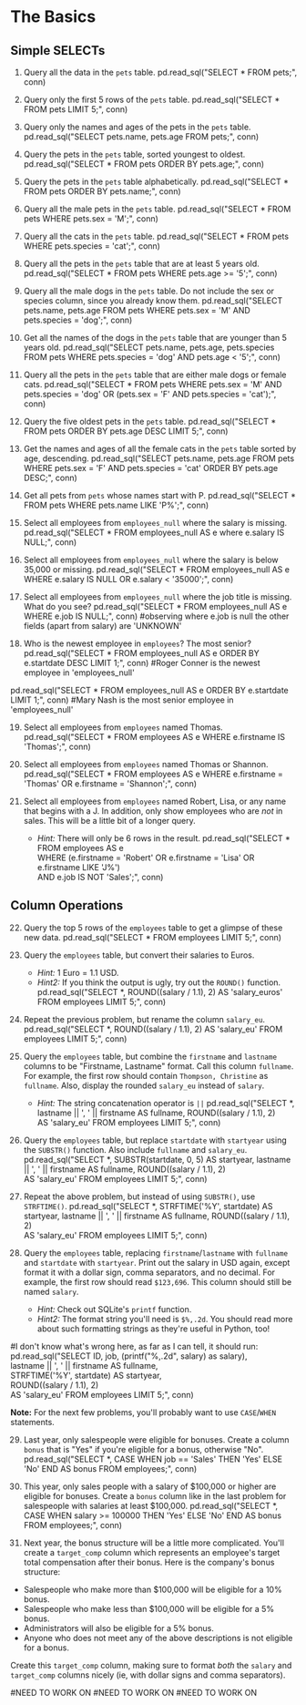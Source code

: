 # The Basics

## Simple SELECTs
1) Query all the data in the `pets` table.
pd.read_sql("SELECT * FROM pets;", conn)

2) Query only the first 5 rows of the `pets` table.
pd.read_sql("SELECT * FROM pets LIMIT 5;", conn)

3) Query only the names and ages of the pets in the `pets` table.
pd.read_sql("SELECT pets.name, pets.age FROM pets;", conn)

4) Query the pets in the `pets` table, sorted youngest to oldest.
pd.read_sql("SELECT * FROM pets ORDER BY pets.age;", conn)

5) Query the pets in the `pets` table alphabetically.
pd.read_sql("SELECT * FROM pets ORDER BY pets.name;", conn)

6) Query all the male pets in the `pets` table.
pd.read_sql("SELECT * FROM pets WHERE pets.sex = 'M';", conn)

7) Query all the cats in the `pets` table.
pd.read_sql("SELECT * FROM pets WHERE pets.species = 'cat';", conn)

8) Query all the pets in the `pets` table that are at least 5 years old.
pd.read_sql("SELECT * FROM pets WHERE pets.age >= '5';", conn)

9) Query all the male dogs in the `pets` table. Do not include the sex or species column, since you already know them.
pd.read_sql("SELECT pets.name, pets.age FROM pets WHERE pets.sex = 'M' AND pets.species = 'dog';", conn)

10) Get all the names of the dogs in the `pets` table that are younger than 5 years old.
pd.read_sql("SELECT pets.name, pets.age, pets.species FROM pets WHERE pets.species = 'dog' AND pets.age < '5';", conn)

11) Query all the pets in the `pets` table that are either male dogs or female cats.
pd.read_sql("SELECT * FROM pets WHERE pets.sex = 'M' AND pets.species = 'dog' OR (pets.sex = 'F' AND pets.species = 'cat');", conn)

12) Query the five oldest pets in the `pets` table.
pd.read_sql("SELECT * FROM pets ORDER BY pets.age DESC LIMIT 5;", conn)

13) Get the names and ages of all the female cats in the `pets` table sorted by age, descending.
pd.read_sql("SELECT pets.name, pets.age FROM pets WHERE pets.sex = 'F' AND pets.species = 'cat' ORDER BY pets.age DESC;", conn)

14) Get all pets from `pets` whose names start with P.
pd.read_sql("SELECT * FROM pets WHERE pets.name LIKE 'P%';", conn)

15) Select all employees from `employees_null` where the salary is missing.
pd.read_sql("SELECT * FROM employees_null AS e where e.salary IS NULL;", conn)

16) Select all employees from `employees_null` where the salary is below 35,000 or missing.
pd.read_sql("SELECT * FROM employees_null AS e WHERE e.salary IS NULL OR e.salary < '35000';", conn)

17) Select all employees from `employees_null` where the job title is missing. What do you see?
pd.read_sql("SELECT * FROM employees_null AS e WHERE e.job IS NULL;", conn)
#observing where e.job is null the other fields (apart from salary) are 'UNKNOWN'

18) Who is the newest employee in `employees`? The most senior?
pd.read_sql("SELECT * FROM employees_null AS e ORDER BY e.startdate DESC LIMIT 1;", conn)
#Roger Conner is the newest employee in 'employees_null'

pd.read_sql("SELECT * FROM employees_null AS e ORDER BY e.startdate LIMIT 1;", conn)
#Mary Nash is the most senior employee in 'employees_null'

19) Select all employees from `employees` named Thomas.
pd.read_sql("SELECT * FROM employees AS e WHERE e.firstname IS 'Thomas';", conn)

20) Select all employees from `employees` named Thomas or Shannon.
pd.read_sql("SELECT * FROM employees AS e WHERE e.firstname = 'Thomas' OR e.firstname = 'Shannon';", conn)

21) Select all employees from `employees` named Robert, Lisa, or any name that begins with a J. In addition, only show employees who are _not_ in sales. This will be a little bit of a longer query.
    * _Hint:_ There will only be 6 rows in the result.
pd.read_sql("SELECT * FROM employees AS e \
            WHERE (e.firstname = 'Robert' OR e.firstname = 'Lisa' OR e.firstname LIKE 'J%')\
            AND e.job IS NOT 'Sales';", conn)

## Column Operations
22) Query the top 5 rows of the `employees` table to get a glimpse of these new data.
pd.read_sql("SELECT * FROM employees LIMIT 5;", conn)

23) Query the `employees` table, but convert their salaries to Euros. 
    * _Hint:_ 1 Euro = 1.1 USD.
    * _Hint2:_ If you think the output is ugly, try out the `ROUND()` function.
pd.read_sql("SELECT *, ROUND((salary / 1.1), 2) AS 'salary_euros' FROM employees LIMIT 5;", conn)    

24) Repeat the previous problem, but rename the column `salary_eu`.
pd.read_sql("SELECT *, ROUND((salary / 1.1), 2) AS 'salary_eu' FROM employees LIMIT 5;", conn)

25) Query the `employees` table, but combine the `firstname` and `lastname` columns to be "Firstname, Lastname" format. Call this column `fullname`. For example, the first row should contain `Thompson, Christine` as `fullname`. Also, display the rounded `salary_eu` instead of `salary`.
    * _Hint:_ The string concatenation operator is `||`
pd.read_sql("SELECT *, lastname || ', ' || firstname AS fullname, ROUND((salary / 1.1), 2)\
            AS 'salary_eu' FROM employees LIMIT 5;", conn)
    
26) Query the `employees` table, but replace `startdate` with `startyear` using the `SUBSTR()` function. Also include `fullname` and `salary_eu`.
pd.read_sql("SELECT *, SUBSTR(startdate, 0, 5) AS startyear, lastname || ', ' || firstname AS fullname, ROUND((salary / 1.1), 2)\
            AS 'salary_eu' FROM employees LIMIT 5;", conn)

27) Repeat the above problem, but instead of using `SUBSTR()`, use `STRFTIME()`.
pd.read_sql("SELECT *, STRFTIME('%Y', startdate) AS startyear, lastname || ', ' || firstname AS fullname, ROUND((salary / 1.1), 2)\
            AS 'salary_eu' FROM employees LIMIT 5;", conn)

28) Query the `employees` table, replacing `firstname`/`lastname` with `fullname` and `startdate` with `startyear`. Print out the salary in USD again, except format it with a dollar sign, comma separators, and no decimal. For example, the first row should read `$123,696`. This column should still be named `salary`.
    * _Hint:_ Check out SQLite's `printf` function.
    * _Hint2:_ The format string you'll need is `$%,.2d`. You should read more about such formatting strings as they're useful in Python, too!
    
#I don't know what's wrong here, as far as I can tell, it should run:
pd.read_sql("SELECT ID, job, (printf("%,.2d", salary) as salary),\
            lastname || ', ' || firstname AS fullname,\
            STRFTIME('%Y', startdate) AS startyear,\
            ROUND((salary / 1.1), 2)\
            AS 'salary_eu' FROM employees LIMIT 5;", conn)

**Note:** For the next few problems, you'll probably want to use `CASE`/`WHEN` statements.

29) Last year, only salespeople were eligible for bonuses. Create a column `bonus` that is "Yes" if you're eligible for a bonus, otherwise "No".
pd.read_sql("SELECT *, CASE WHEN job == 'Sales' THEN 'Yes' ELSE 'No' END AS bonus FROM employees;", conn)

30) This year, only sales people with a salary of $100,000 or higher are eligible for bonuses. Create a `bonus` column like in the last problem for salespeople with salaries at least $100,000.
pd.read_sql("SELECT *, CASE WHEN salary >= 100000 THEN 'Yes' ELSE 'No' END AS bonus FROM employees;", conn)

31) Next year, the bonus structure will be a little more complicated. You'll create a `target_comp` column which represents an employee's target total compensation after their bonus. Here is the company's bonus structure:

* Salespeople who make more than $100,000 will be eligible for a 10% bonus.
* Salespeople who make less than $100,000 will be eligible for a 5% bonus.
* Administrators will also be eligible for a 5% bonus.
* Anyone who does not meet any of the above descriptions is not eligible for a bonus.

Create this `target_comp` column, making sure to format _both_ the `salary` and `target_comp` columns nicely (ie, with dollar signs and comma separators).

#NEED TO WORK ON #NEED TO WORK ON #NEED TO WORK ON 